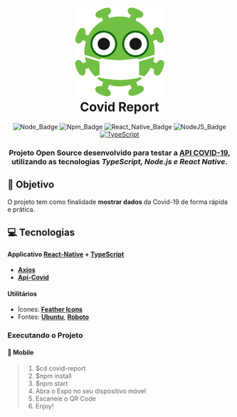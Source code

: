<h1 align=center>
<img src="./assets/icon.png" /> <br>
Covid Report
</h1>

<div align="center">

![Node_Badge][node_version_badge] ![Npm_Badge][npm_version_badge] ![React_Native_Badge][mobile_react-native_badge] ![NodeJS_Badge][server_nodejs_badge] [![TypeScript](https://badges.frapsoft.com/typescript/code/typescript.png?v=101)](https://github.com/ellerbrock/typescript-badges/)

</div>

<h3 align="center">

Projeto **Open Source** desenvolvido para testar a **[API COVID-19][api-covid]**, utilizando as tecnologias ***TypeScript, Node.js e React Native***.

</h3>

## **:rocket: Objetivo**

O projeto tem como finalidade **mostrar dados** da Covid-19 de forma rápida e prática.

## **:computer: Tecnologias**

#### **Applicativo** [React-Native][react_native] + [TypeScript][typescript]

  - **[Axios][axios]**
  - **[Api-Covid][api-covid]**

#### **Utilitários**

- Ícones: **[Feather Icons][feather_icons]**
- Fontes: **[Ubuntu][font_ubuntu]**, **[Roboto][font_roboto]**

[font_roboto]: https://fonts.google.com/specimen/Roboto

[font_ubuntu]: https://fonts.google.com/specimen/Ubuntu

### **Executando o Projeto**

#### **:iphone: Mobile**
> 1. $cd covid-report
> 2. $npm install
> 3. $npm start
> 4. Abra o Expo no seu dispositivo móvel
> 5. Escaneie o QR Code
> 6. Enjoy!


<!-- Website Links -->

[api-covid]: https://api.covid19api.com/summary

<!-- Badges -->

[github_issues_badge]: https://img.shields.io/github/issues/x0n4d0/ecoleta?color=green

[repository_license_badge]: https://img.shields.io/github/license/x0n4d0/ecoleta

[node_version_badge]: https://img.shields.io/badge/node-12.17.0-green

[npm_version_badge]: https://img.shields.io/badge/npm-6.14.4-red

[web_react_badge]: https://img.shields.io/badge/web-react-blue

[mobile_react-native_badge]: https://img.shields.io/badge/mobile-react%20native-blueviolet

[server_nodejs_badge]: https://img.shields.io/badge/server-nodejs-important

<!-- Techs -->

[react]: https://reactjs.org/

[typescript]: https://www.typescriptlang.org/

[node]: https://nodejs.org/en/

[leaflet]: https://react-leaflet.js.org/en/

[ibge_api]: https://servicodados.ibge.gov.br/api/docs/localidades?versao=1

[ibge_api_ufs]: https://servicodados.ibge.gov.br/api/docs/localidades?versao=1#api-UFs-estadosGet

[ibge_api_municipios]: https://servicodados.ibge.gov.br/api/docs/localidades?versao=1#api-Municipios-estadosUFMunicipiosGet

[vscode]: https://code.visualstudio.com/

[react_native]: http://www.reactnative.com/

[stackedit]: https://stackedit.io

[vscode_sqlite_extension]: https://marketplace.visualstudio.com/items?itemName=alexcvzz.vscode-sqlite

[markdown_emoji]: https://gist.github.com/rxaviers/7360908

[commitlint]: https://github.com/conventional-changelog/commitlint

[express]: https://expressjs.com/

[cors]: https://expressjs.com/en/resources/middleware/cors.html

[knex]: http://knexjs.org/

[sqlite3]: https://github.com/mapbox/node-sqlite3

[tsnode]: https://github.com/TypeStrong/ts-node

[feather_icons]: https://feathericons.com/

[insomnia]: https://insomnia.rest/

[react_leaflet]: https://react-leaflet.js.org/

[react_router_dom]: https://github.com/ReactTraining/react-router/tree/master/packages/react-router-dom

[react_icons]: https://react-icons.github.io/react-icons/

[axios]: https://github.com/axios/axios
